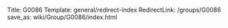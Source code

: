 Title: G0086
Template: general/redirect-index
RedirectLink: /groups/G0086
save_as: wiki/Group/G0086/index.html